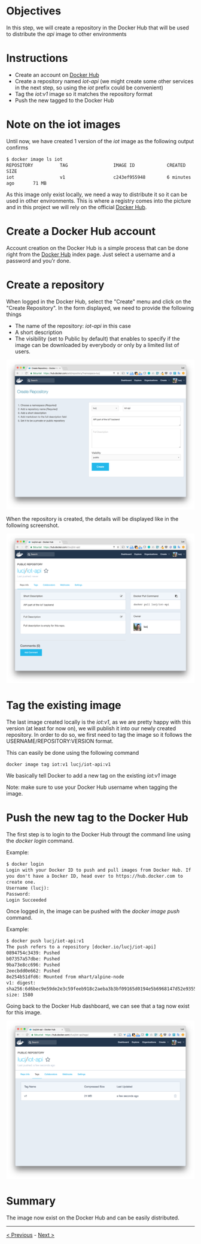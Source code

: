 # Objectives

In this step, we will create a repository in the Docker Hub that will be used to distribute the *api* image to other environments

# Instructions

* Create an account on [Docker Hub](https://hub.docker/com)
* Create a repository named *iot-api* (we might create some other services in the next step, so using the *iot* prefix could be convenient)
* Tag the *iot:v1* image so it matches the repository format
* Push the new tagged to the Docker Hub

# Note on the iot images

Until now, we have created 1 version of the *iot* image as the following output confirms

````
$ docker image ls iot
REPOSITORY          TAG                 IMAGE ID            CREATED             SIZE
iot                 v1                  c243ef955948        6 minutes ago       71 MB
````

As this image only exist locally, we need a way to distribute it so it can be used in other environments.
This is where a registry comes into the picture and in this project we will rely on the official [Docker Hub](https://hub.docker.com).

# Create a Docker Hub account

Account creation on the Docker Hub is a simple process that can be done right from the [Docker Hub](https://hub.docker.com) index page.
Just select a username and a password and you'r done.

# Create a repository

When logged in the Docker Hub, select the "Create" menu and click on the "Create Repository". In the form displayed, we need to provide the following things
* The name of the repository: *iot-api* in this case
* A short description
* The visibility (set to Public by default) that enables to specify if the image can be downloaded by everybody or only by a limited list of users.

![Repository Creation](./images/01-repository-creation.png)

When the repository is created, the details will be displayed like in the following screenshot.

![Repository Created](./images/02-repository-created.png)

# Tag the existing image

The last image created locally is the *iot:v1*, as we are pretty happy with this version (at least for now on), we will publish it into our newly created repository.
In order to do so, we first need to tag the image so it follows the USERNAME/REPOSITORY:VERSION format.

This can easily be done using the following command

````
docker image tag iot:v1 lucj/iot-api:v1
````

We basically tell Docker to add a new tag on the existing *iot:v1* image

Note: make sure to use your Docker Hub username when tagging the image.

# Push the new tag to the Docker Hub

The first step is to login to the Docker Hub througt the command line using the *docker login* command.

Example:

````
$ docker login
Login with your Docker ID to push and pull images from Docker Hub. If you don't have a Docker ID, head over to https://hub.docker.com to create one.
Username (lucj):
Password:
Login Succeeded
````

Once logged in, the image can be pushed with the *docker image push* command.

Example:

````
$ docker push lucj/iot-api:v1
The push refers to a repository [docker.io/lucj/iot-api]
0894754c3439: Pushed
b07357a57dbe: Pushed
9ba73e8cc696: Pushed
2eecbdd0e662: Pushed
8e254b51dfd6: Mounted from mhart/alpine-node
v1: digest: sha256:6d6bec9e59de2e3c59feeb918c2aeba3b3bf09165d0194e5b6968147d52e9355 size: 1580
````

Going back to the Docker Hub dashboard, we can see that a tag now exist for this image.

![Image pushed](./images/03-image-pushed.png)

# Summary

The image now exist on the Docker Hub and can be easily distributed.


-----
[< Previous](../step2) - [Next >](../step4)
